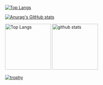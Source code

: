 [![Top Langs](https://github-readme-stats.vercel.app/api/top-langs/?username=E-dmp&layout=compact&theme=onedark)](https://github.com/anuraghazra/github-readme-stats)

[![Anurag's GitHub stats](https://github-readme-stats.vercel.app/api?username=E-dmp&theme=onedark)](https://github.com/anuraghazra/github-readme-stats)


<p align="left"> 
  <img alt="Top Langs" height="150px" src="https://github-readme-stats.vercel.app/api/top-langs/?username=E-dmp&layout=compact&count_private=true&show_icons=true&theme=onedark" />
  <img alt="github stats" height="150px" src="https://github-readme-stats.vercel.app/api?username=E-dmp&count_private=true&show_icons=true&show_icons=true&theme=onedark" />
</p>

[![trophy](https://github-profile-trophy.vercel.app/?username=E-dmp&theme=onedark&column=7
)](https://github.com/ryo-ma/github-profile-trophy)




